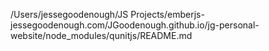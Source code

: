 /Users/jessegoodenough/JS Projects/emberjs-jessegoodenough.com/JGoodenough.github.io/jg-personal-website/node_modules/qunitjs/README.md